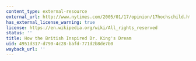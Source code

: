```yaml
---
content_type: external-resource
external_url: http://www.nytimes.com/2005/01/17/opinion/17hochschild.html
has_external_license_warning: true
license: https://en.wikipedia.org/wiki/All_rights_reserved
status: ''
title: How the British Inspired Dr. King's Dream
uid: 4951d317-d790-4c28-bafd-771d2b8de7b0
wayback_url: ''
---
```

